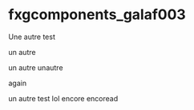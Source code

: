 # fxgcomponents_galaf003

Une autre test

un autre 

un autre 
unautre

again

un autre test lol 
encore
encoread